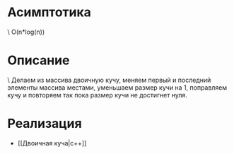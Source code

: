 # Асимптотика
\	O(n\*log(n))
# Описание
\	Делаем из массива двоичную кучу, меняем первый и последний элементы массива местами, уменьшаем размер кучи на 1, поправляем кучу и повторяем так пока размер кучи не достигнет нуля.
# Реализация
- [[Двоичная куча|c++]]
